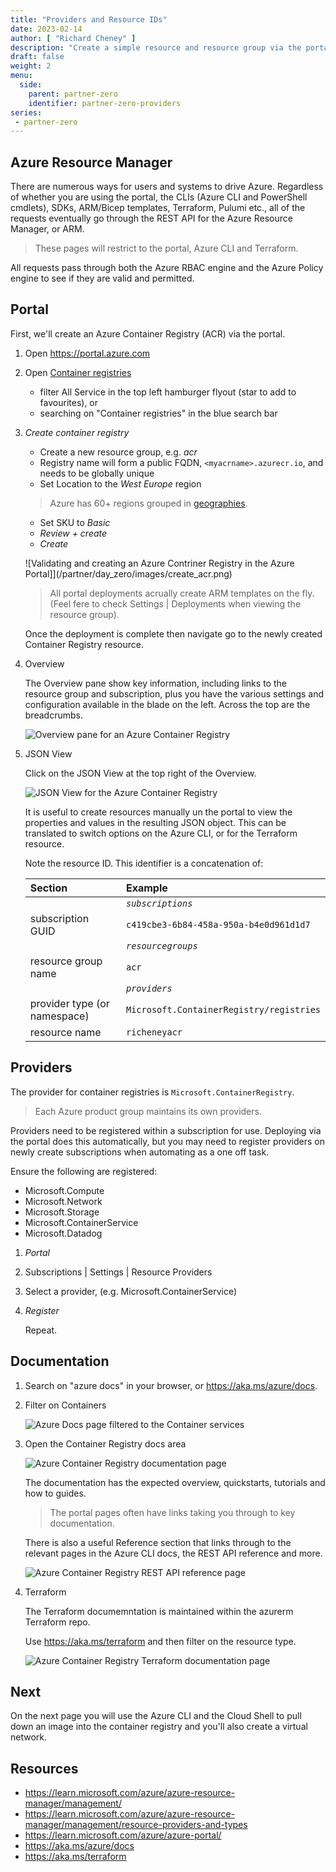 ```yaml
---
title: "Providers and Resource IDs"
date: 2023-02-14
author: [ "Richard Cheney" ]
description: "Create a simple resource and resource group via the portal. Learn about providers and resourceIds."
draft: false
weight: 2
menu:
  side:
    parent: partner-zero
    identifier: partner-zero-providers
series:
 - partner-zero
---
```


## Azure Resource Manager

There are numerous ways for users and systems to drive Azure. Regardless of whether you are using the portal, the CLIs (Azure CLI and PowerShell cmdlets), SDKs, ARM/Bicep templates, Terraform, Pulumi etc., all of the requests eventually go through the REST API for the Azure Resource Manager, or ARM.

> These pages will restrict to the portal, Azure CLI and Terraform.

All requests pass through both the Azure RBAC engine and the Azure Policy engine to see if they are valid and permitted.

## Portal

First, we'll create an Azure Container Registry (ACR) via the portal.

1. Open <https://portal.azure.com>
1. Open [Container registries](https://portal.azure.com/#view/HubsExtension/BrowseResourceGroups)

    * filter All Service in the top left hamburger flyout (star to add to favourites), or
    * searching on "Container registries" in the blue search bar

1. *Create container registry*
    * Create  a new resource group, e.g. *acr*
    * Registry name will form a public FQDN, `<myacrname>.azurecr.io`, and needs to be globally unique
    * Set Location to the *West Europe* region

    > Azure has 60+ regions grouped in [geographies](https://azure.microsoft.com/explore/global-infrastructure/geographies/#overview).


    * Set SKU to *Basic*
    * *Review + create*
    * *Create*

    ![Validating and creating an Azure Contriner Registry in the Azure Portal]](/partner/day_zero/images/create_acr.png)

    > All portal deployments acrually create ARM templates on the fly. (Feel fere to check Settings | Deployments when viewing the resource group).

      Once the deployment is complete then navigate go to the newly created Container Registry resource.

1. Overview

    The Overview pane show key information, including links to the resource group and subscription, plus you have the various settings and configuration available in the blade on the left. Across the top are the breadcrumbs.

    ![Overview pane for an Azure Container Registry](/partner/day_zero/images/acr_overview.png)

1. JSON View

    Click on the JSON View at the top right of the Overview.

    ![JSON View for the Azure Container Registry](/partner/day_zero/images/json_view.png)

    It is useful to create resources manually un the portal to view the properties and values in the resulting JSON object. This can be translated to switch options on the Azure CLI, or for the Terraform resource.

    Note the resource ID. This identifier is a concatenation of:

    |Section|Example|
    |:---|:---|
    |  | *`subscriptions`* |
    | subscription GUID| `c419cbe3-6b84-458a-950a-b4e0d961d1d7` |
    |  | *`resourcegroups`* |
    | resource group name | `acr` |
    |  | *`providers`* |
    | provider type (or namespace) | `Microsoft.ContainerRegistry/registries` |
    | resource name | `richeneyacr` |

## Providers

The provider for container registries is `Microsoft.ContainerRegistry`.

> Each Azure product group maintains its own providers.

Providers need to be registered within a subscription for use. Deploying via the portal does this automatically, but you may need to register providers on newly create subscriptions when automating as a one off task.

Ensure the following are registered:

* Microsoft.Compute
* Microsoft.Network
* Microsoft.Storage
* Microsoft.ContainerService
* Microsoft.Datadog

1. *Portal*
1. Subscriptions | Settings | Resource Providers
1. Select a provider, (e.g. Microsoft.ContainerService)
1. *Register*

   Repeat.

## Documentation

1. Search on "azure docs" in your browser, or <https://aka.ms/azure/docs>.
1. Filter on Containers

    ![Azure Docs page filtered to the Container services](/partner/day_zero/images/azure_docs.png)

1. Open the Container Registry docs area

    ![Azure Container Registry documentation page](/partner/day_zero/images/acr_docs.png)

    The documentation has the expected overview, quickstarts, tutorials and how to guides.

    > The portal pages often have links taking you through to key documentation.

    There is also a useful Reference section that links through to the relevant pages in the Azure CLI docs, the REST API reference and more.

    ![Azure Container Registry REST API reference page](/partner/day_zero/images/acr_rest_api.png)

1. Terraform

    The Terraform documemntation is maintained within the azurerm Terraform repo.

    Use <https://aka.ms/terraform> and then filter on the resource type.

    ![Azure Container Registry Terraform documentation page](/partner/day_zero/images/acr_terraform.png)


## Next

On the next page you will use the Azure CLI and the Cloud Shell to pull down an image into the container registry and you'll also create a virtual network.

## Resources

* <https://learn.microsoft.com/azure/azure-resource-manager/management/>
* <https://learn.microsoft.com/azure/azure-resource-manager/management/resource-providers-and-types>
* <https://learn.microsoft.com/azure/azure-portal/>
* <https://aka.ms/azure/docs>
* <https://aka.ms/terraform>
